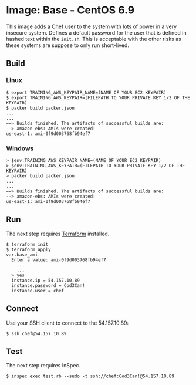 # Image: Base - CentOS 6.9

This image adds a Chef user to the system with lots of power in a very insecure system. Defines a default password for the user that is defined in hashed text within the `init.sh`. This is acceptable with the other risks as these systems are suppose to only run short-lived.

## Build

### Linux

```shell
$ export TRAINING_AWS_KEYPAIR_NAME=(NAME OF YOUR EC2 KEYPAIR)
$ export TRAINING_AWS_KEYPAIR=(FILEPATH TO YOUR PRIVATE KEY 1/2 OF THE KEYPAIR)
$ packer build packer.json
...
...
==> Builds finished. The artifacts of successful builds are:
--> amazon-ebs: AMIs were created:
us-east-1: ami-0f9d003768fb94ef7
```

### Windows

```shell
> $env:TRAINING_AWS_KEYPAIR_NAME=(NAME OF YOUR EC2 KEYPAIR)
> $env:TRAINING_AWS_KEYPAIR=(FILEPATH TO YOUR PRIVATE KEY 1/2 OF THE KEYPAIR)
> packer build packer.json
...
...
==> Builds finished. The artifacts of successful builds are:
--> amazon-ebs: AMIs were created:
us-east-1: ami-0f9d003768fb94ef7
```

## Run

The next step requires [Terraform](https://www.terraform.io/downloads.html) installed.

```shell
$ terraform init
$ terraform apply
var.base_ami
  Enter a value: ami-0f9d003768fb94ef7
    ...
    ...
  > yes
  instance.ip = 54.157.10.89
  instance.password = Cod3Can!
  instance.user = chef
```

## Connect

Use your SSH client to connect to the 54.157.10.89:

```
$ ssh chef@54.157.10.89
```

## Test

The next step requires InSpec.

```shell
$ inspec exec test.rb --sudo -t ssh://chef:Cod3Can!@54.157.10.89
```
